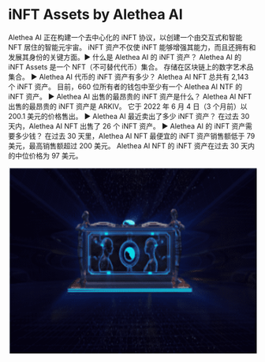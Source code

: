 # iNFT Assets by Alethea AI

Alethea AI 正在构建一个去中心化的 iNFT 协议，以创建一个由交互式和智能 NFT 居住的智能元宇宙。 iNFT 资产不仅使 iNFT 能够增强其能力，而且还拥有和发展其身份的关键方面。▶ 什么是 Alethea AI 的 iNFT 资产？
Alethea AI 的 iNFT Assets 是一个 NFT（不可替代代币）集合。 存储在区块链上的数字艺术品集合。
▶ Alethea AI 代币的 iNFT 资产有多少？
Alethea AI NFT 总共有 2,143 个 iNFT 资产。 目前，660 位所有者的钱包中至少有一个 Alethea AI NTF 的 iNFT 资产。
▶ Alethea AI 出售的最昂贵的 iNFT 资产是什么？
Alethea AI NFT 出售的最昂贵的 iNFT 资产是 ARKIV。 它于 2022 年 6 月 4 日（3 个月前）以 200.1 美元的价格售出。
▶ Alethea AI 最近卖出了多少 iNFT 资产？
在过去 30 天内，Alethea AI NFT 出售了 26 个 iNFT 资产。
▶ Alethea AI 的 iNFT 资产需要多少钱？
在过去 30 天里，Alethea AI NFT 最便宜的 iNFT 资产销售额低于 79 美元，最高销售额超过 200 美元。 Alethea AI NFT 的 iNFT 资产在过去 30 天内的中位价格为 97 美元。

![nft](1661598266348(1).png)

